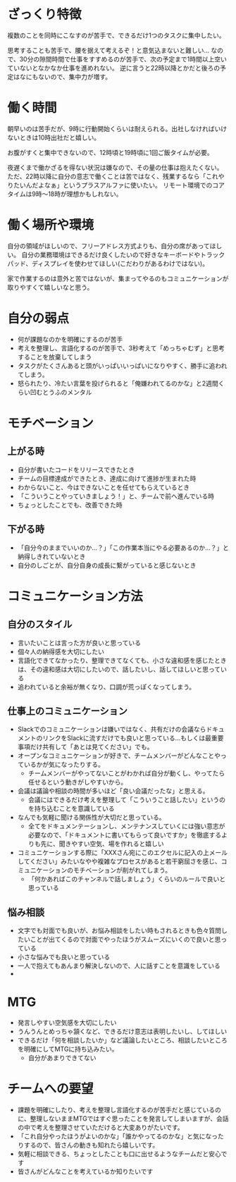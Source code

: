 # ざっくり特徴
複数のことを同時にこなすのが苦手で、できるだけ1つのタスクに集中したい。

思考することも苦手で、腰を据えて考えるぞ！と意気込まないと難しい…
なので、30分の隙間時間で仕事をすすめるのが苦手で、次の予定まで1時間以上空いていないとなかなか仕事を進めれない。
逆に言うと22時以降とかだと後ろの予定はなにもないので、集中力が増す。

# 働く時間
朝早いのは苦手だが、9時に行動開始くらいは耐えられる。出社しなければいけないときは10時出社だと嬉しい。

お腹がすくと集中できないので、12時頃と19時頃に1回ご飯タイムが必要。

夜遅くまで働かざるを得ない状況は嫌なので、その量の仕事は抱えたくない。
ただ、22時以降に自分の意志で働くことは苦ではなく、残業するなら「これやりたいんだよなぁ」というプラスアルファに使いたい。
リモート環境でのコアタイムは9時〜18時が理想かもしれない。

# 働く場所や環境
自分の領域がほしいので、フリーアドレス方式よりも、自分の席があってほしい。
自分の業務環境はできるだけ良くしたいので好きなキーボードやトラックパッド、ディスプレイを使わせてほしい(こだわりがあるわけではない)。

家で作業するのは意外と苦ではないが、集まってやるのもコミュニケーションが取りやすくて嬉しいなと思う。

# 自分の弱点
- 何が課題なのかを明確にするのが苦手
- 考えを整理し、言語化するのが苦手で、3秒考えて「めっちゃむず」と思考することを放棄してしまう
- タスクがたくさんあると頭がいっぱいいっぱいになりやすく、勝手に追われてしまう。
- 怒られたり、冷たい言葉を投げられると「俺嫌われてるのかな」と2週間くらい凹むとうふのメンタル


# モチベーション
## 上がる時
- 自分が書いたコードをリリースできたとき
- チームの目標達成ができたとき、達成に向けて進捗が生まれた時
- わからないこと、今はできないことを任せてもらえているとき
- 「こういうことやっていきましょう！」と、チームで前へ進んでいる時
- ちょっとしたことでも、改善できた時

## 下がる時
- 「自分今のままでいいのか…？」「この作業本当にやる必要あるのか…？」と納得しきれていないとき
- 自分のしごとが、自分自身の成長に繋がっていると感じないとき




# コミュニケーション方法

## 自分のスタイル
- 言いたいことは言った方が良いと思っている
- 個々人の納得感を大切にしたい
- 言語化できてなかったり、整理できてなくても、小さな違和感を感じたときは、その違和感は大切にしたいので、話したいし、話してほしいと思っている
- 追われていると余裕が無くなり、口調が荒っぽくなってしまう。


## 仕事上のコミュニケーション
- Slackでのコミュニケーションは嫌いではなく、共有だけの会議ならドキュメントのリンクをSlackに流すだけでも良いと思っている…もしくは最重要事項だけ共有して「あとは見てください」でも。
- オープンなコミュニケーションが好きで、チームメンバーがどんなことやっているかが気になったりする。
  - チームメンバーがやってないことがわかれば自分が動くし、やってたら任せるという動きがしやすいから。
- 会議は議論や相談の時間が多いほど「良い会議だったな」と思える。
  - 会議にはできるだけ考えを整理して「こういうこと話したい」というのを持ち込むことを意識している
- なんでも気軽に聞ける関係性が大切だと思っている。
  - 全てをドキュメンテーションし、メンテナンスしていくには強い意志が必要なので、「ドキュメントに書いてもらって良いですか」を徹底するよりも先に、聞きやすい空気、場を作れると嬉しい
- コミュニケーションする際に「XXXさん宛にこのエクセルに記入の上メールしてください」みたいなやや複雑なプロセスがあると若干窮屈さを感じ、コミュニケーションのモチベーションが削がれてしまう。
  - 「何かあればこのチャンネルで話しましょう」くらいのルールで良いと思っている


## 悩み相談
- 文字でも対面でも良いが、お悩み相談をしたい時もされるときも色々質問したいことが出てくるので対面でやったほうがスムーズにいくので良いと思っている
- 小さな悩みでも良いと思っている
- 一人で抱えてもあんまり解決しないので、人に話すことを意識をしている
- 

# MTG
- 発言しやすい空気感を大切にしたい
- うんうんとめっちゃ頷くなど、できるだけ意志は表明したいし、してほしい
- できるだけ「何を相談したいか」など議論したいところ、相談したいところを明確にしてMTGに持ち込みたい。
  - 自分があまりできてない


# チームへの要望
- 課題を明確にしたり、考えを整理し言語化するのが苦手だと感じているのに、整理しないままMTGではすぐ思ったことを発言してしまいますが、会話の中で考えを整理させていただけると大変ありがたいです。
- 「これ自分やったほうがよいのかな」「誰かやってるのかな」と気になったりするので、皆さんの動きも知れたら嬉しいです。
- 気軽に相談できる、ちょっとしたことも口に出せるようなチームだと安心です
- 皆さんがどんなことを考えているか知りたいです

